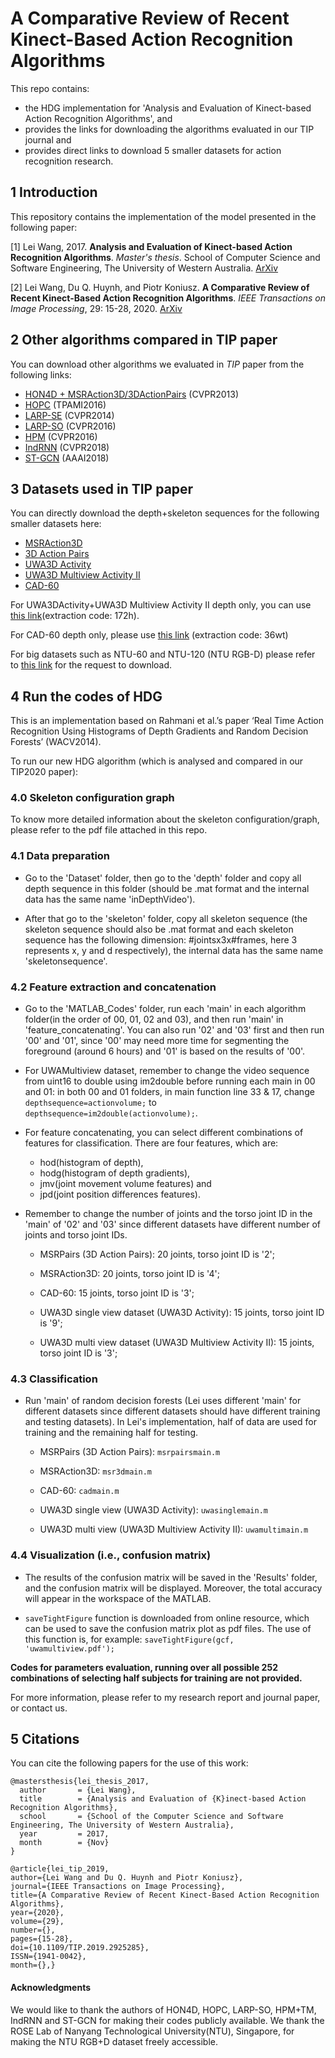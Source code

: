 # A Comparative Review of Recent Kinect-Based Action Recognition Algorithms

This repo contains: 

- the HDG implementation for 'Analysis and Evaluation of Kinect-based Action Recognition Algorithms', and 
- provides the links for downloading the algorithms evaluated in our TIP journal and 
- provides direct links to download 5 smaller datasets for action recognition research. 

## 1 Introduction

This repository contains the implementation of the model presented in the following paper:

[1] Lei Wang, 2017. **Analysis and Evaluation of Kinect-based Action Recognition Algorithms**. *Master's thesis*. School of Computer Science and Software Engineering, The University of Western Australia. [ArXiv](https://arxiv.org/abs/2112.08626)

[2] Lei Wang, Du Q. Huynh, and Piotr Koniusz. **A Comparative Review of Recent Kinect-Based Action Recognition Algorithms**. *IEEE Transactions on Image Processing*, 29: 15-28, 2020. [ArXiv](https://arxiv.org/abs/1906.09955)

## 2 Other algorithms compared in TIP paper

You can download other algorithms we evaluated in *TIP* paper from the following links:

- [HON4D + MSRAction3D/3DActionPairs](https://drive.google.com/file/d/1qahLGmS137yCEf3KLXJMApj7MDgdwEUw/view?usp=sharing) (CVPR2013)
- [HOPC](https://drive.google.com/file/d/1La-9AFKWbJ4MfjnVB0FxBlmWFBlNhXx5/view?usp=sharing) (TPAMI2016)
- [LARP-SE](https://drive.google.com/file/d/1XOd3bKDDqOJ1UHSdDBiVuAwlb3JGQYGw/view?usp=sharing) (CVPR2014)
- [LARP-SO](https://drive.google.com/drive/folders/1THaljmQ7m0uBQ5aW8TX8Yk81sEhluJep?usp=sharing) (CVPR2016)
- [HPM](https://drive.google.com/file/d/1pyb-qE1nup4ai1mhYVeibaizV1jV-EvR/view?usp=sharing) (CVPR2016)
- [IndRNN](https://github.com/Sunnydreamrain/IndRNN_pytorch) (CVPR2018)
- [ST-GCN](https://github.com/yysijie/st-gcn) (AAAI2018)


## 3 Datasets used in TIP paper

You can directly download the depth+skeleton sequences for the following smaller datasets here: 

- [MSRAction3D](https://drive.google.com/file/d/1kTp_QK2uRvY4sx9cSfuoTi2saBpIeqP5/view?usp=sharing)
- [3D Action Pairs](https://drive.google.com/file/d/1rjCqzFxZpF42YaPtvsaRokXAFuyz8Wbh/view?usp=sharing)
- [UWA3D Activity](https://drive.google.com/file/d/1VCCxLItHU3g2xGYs87r5TlooiicuO2Ak/view?usp=sharing)
- [UWA3D Multiview Activity II](https://drive.google.com/file/d/1ni76DwhNZvmLqP011qKir7ZFsRbW3bFn/view?usp=sharing)
- [CAD-60](https://drive.google.com/drive/folders/1VshMi77TuaDcd-x2s1zH9N-iDD7KIu7Z?usp=sharing)

For UWA3DActivity+UWA3D Multiview Activity II depth only, you can use [this link](https://pan.baidu.com/s/1R5JRX8JnaFzEBAsZEtVUyQ)(extraction code: 172h). 

For CAD-60 depth only, please use [this link](https://pan.baidu.com/s/1y11YieObi4H1GM6pe2P75g) (extraction code: 36wt)

For big datasets such as NTU-60 and NTU-120 (NTU RGB-D) please refer to [this link](https://github.com/shahroudy/NTURGB-D) for the request to download.


## 4 Run the codes of HDG

This is an implementation based on Rahmani et al.’s paper ‘Real Time Action Recognition Using Histograms of Depth Gradients and Random Decision Forests’ (WACV2014). 

To run our new HDG algorithm (which is analysed and compared in our TIP2020 paper):

### 4.0 Skeleton configuration graph

To know more detailed information about the skeleton configuration/graph, please refer to the pdf file attached in this repo.

### 4.1 Data preparation

- Go to the 'Dataset' folder, then go to the 'depth' folder and copy all depth sequence in this folder (should be .mat format and the internal data has the same name 'inDepthVideo'). 

- After that go to the 'skeleton' folder, copy all skeleton sequence (the skeleton sequence should also be .mat format and each skeleton sequence has the following dimension: #jointsx3x#frames, here 3 represents x, y and d respectively), the internal data has the same name 'skeletonsequence'.

### 4.2 Feature extraction and concatenation

- Go to the 'MATLAB_Codes' folder, run each 'main' in each algorithm folder(in the order of 00, 01, 02 and 03), and then run 'main' in 'feature_concatenating'. You can also run '02' and '03' first and then run '00' and '01', since '00' may need more time for segmenting the foreground (around 6 hours) and '01' is based on the results of '00'.

- For UWAMultiview dataset, remember to change the video sequence from uint16 to double using im2double before running each main in 00 and 01: in both 00 and 01 folders, in main function line 33 & 17, change `depthsequence=actionvolume;` to `depthsequence=im2double(actionvolume);`.

- For feature concatenating, you can select different combinations of features for classification. There are four features, which are:
  - hod(histogram of depth), 
  - hodg(histogram of depth gradients), 
  - jmv(joint movement volume features) and 
  - jpd(joint position differences features).

- Remember to change the number of joints and the torso joint ID in the 'main' of '02' and '03' since different datasets have different number of joints and torso joint IDs. 

   - MSRPairs (3D Action Pairs): 20 joints, torso joint ID is '2';

   - MSRAction3D: 20 joints, torso joint ID is '4';

   - CAD-60: 15 joints, torso joint ID is '3';

   - UWA3D single view dataset (UWA3D Activity): 15 joints, torso joint ID is '9';

   - UWA3D multi view dataset (UWA3D Multiview Activity II): 15 joints, torso joint ID is '3';

### 4.3 Classification

- Run 'main' of random decision forests (Lei uses different 'main' for different datasets since different datasets should have different training and testing datasets). In Lei's implementation, half of data are used for training and the remaining half for testing.

  - MSRPairs (3D Action Pairs): `msrpairsmain.m`

  - MSRAction3D: `msr3dmain.m`

  - CAD-60: `cadmain.m`

  - UWA3D single view (UWA3D Activity): `uwasinglemain.m`

  - UWA3D multi view (UWA3D Multiview Activity II): `uwamultimain.m`

### 4.4 Visualization (i.e., confusion matrix)
- The results of the confusion matrix will be saved in the 'Results' folder, and the confusion matrix will be displayed. Moreover, the total accuracy will appear in the workspace of the MATLAB.


- `saveTightFigure` function is downloaded from online resource, which can be used to save the confusion matrix plot as pdf files. The use of this function is, for example: `saveTightFigure(gcf, 'uwamultiview.pdf');`


**Codes for parameters evaluation, running over all possible 252 combinations of selecting half subjects for training are not provided.**

For more information, please refer to my research report and journal paper, or contact us.


## 5 Citations

You can cite the following papers for the use of this work:

```
@mastersthesis{lei_thesis_2017,
  author       = {Lei Wang}, 
  title        = {Analysis and Evaluation of {K}inect-based Action Recognition Algorithms},
  school       = {School of the Computer Science and Software Engineering, The University of Western Australia},
  year         = 2017,
  month        = {Nov}
}
```

```
@article{lei_tip_2019,
author={Lei Wang and Du Q. Huynh and Piotr Koniusz},
journal={IEEE Transactions on Image Processing},
title={A Comparative Review of Recent Kinect-Based Action Recognition Algorithms},
year={2020},
volume={29},
number={},
pages={15-28},
doi={10.1109/TIP.2019.2925285},
ISSN={1941-0042},
month={},}
```

#### Acknowledgments

We would like to thank the authors of HON4D, HOPC, LARP-SO, HPM+TM, IndRNN and ST-GCN for making their codes publicly available. We thank the ROSE Lab of Nanyang Technological University(NTU), Singapore, for making the NTU RGB+D dataset freely accessible.


